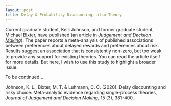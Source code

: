 ```yaml
---
layout: post
title: Delay & Probability Discounting, also Theory
---
```


Current graduate student, Kelli Johnson, and former graduate student, [Michael Bixter](https://www.montclair.edu/profilepages/view_profile.php?username=bixterm), have published ([an article in *Judgement and Decision Making*](https://link.springer.com/article/10.3758/s13421-017-0698-z)).  The paper reports a meta-analysis of published associations between preferences about delayed rewards and preferences about risk.  Results suggest an association that is consistently non-zero, but too weak to provide any support for existing theories.  You can read the article itself for more details.  But here, I wish to use this study to highlight a broader issue.

To be continued...

Johnson, K. L., Bixter, M. T. & Luhmann, C. C. (2020). Delay discounting and risky choice: Meta-analytic evidence regarding single-process theories, *Journal of Judgement and Decision Making*, 15 (3), 381-400.
